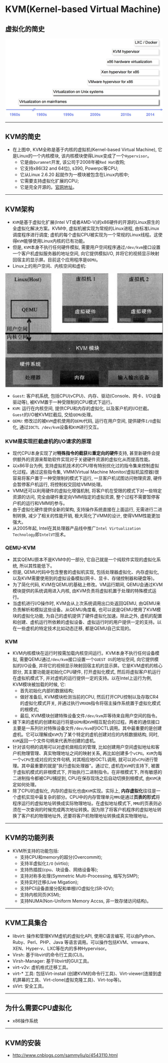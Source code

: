 # KVM(Kernel-based Virtual Machine)

## 虚拟化的简史

![virtual_history][1]

------

## KVM的简史
- 在上图中, KVM全称是基于内核的虚拟机(Kernel-based Virtual Machine), 它是Linux的一个内核模块, 该内核模块使得Linux变成了一个`Hypervisor`。
    - 它是由`Quramnet`开发, 该公司于2008年被`Red Hat`收购;
    - 它支持x86(32 and 64位), s390, Powerpc等CPU;
    - 它从Linux 2.6.20 起就作为一模块被包含在Linux内核中;
    - 它需要支持虚拟化扩展的CPU;
    - 它是完全开源的。[官网地址][2]。

------

## KVM架构
- `KVM`是基于虚拟化扩展(Intel VT或者AMD-V)的x86硬件的开源的Linux原生的全虚拟化解决方案。KVM中, 虚拟机被实现为常规的Linux进程, 由标准Linux调度程序进行调度; 虚机的每个虚拟CPU被实现为一个常规的Linux线程。这使得`KVM`能够使用Linux内核的已有功能。
- 但是, `KVM`本身不执行任何硬件模拟, 需要用户空间程序通过`/dev/kvm`接口设置一个客户机虚拟服务器的地址空间, 向它提供模拟I/O, 并将它的视频显示映射回宿主的显示屏。目前这个应用程序是`QEMU`。
- Linux上的用户空间、内核空间和虚机:

![user_cpu_virtual_space][3]

- `Guest`: 客户机系统, 包括CPU(vCPU)、内存、驱动(Console、网卡、I/O设备驱动等), 被KVM置于一种受限制的CPU模式下运行。
- `KVM`: 运行在内核空间, 提供CPU和内存的虚拟化, 以及客户机的I/O拦截。`Guest`的I/O被KVM拦截后, 交给`QEMU`处理。
- `QEMU`: 修改过的被`KVM`虚机使用的`QEMU`代码, 运行在用户空间, 提供硬件`I/O`虚拟化, 通过`IOCTL /dev/kvm`设备和`KVM`进行交互。

### KVM是实现拦截虚机的I/O请求的原理
- 现代CPU本身实现了对**特殊指令的截获**和**重定向的硬件**支持, 甚至新硬件会提供额外的资源来帮助软件实现对于关键硬件资源的虚拟化从而提高性能。
- 以x86平台为例, 支持虚拟机技术的CPU带有特别优化过的指令集来控制虚拟化过程。通过这些指令集, VMM(Virtual Machine Monitor/虚拟机监控器)很容易将客户置于一种受限制的模式下运行, 一旦客户机试图访问物理资源, 硬件会暂停客户机运行, 将控制权交回给VMM处理。
- VMM还可以利用硬件的虚拟化增强机制, 将客户机在受限的模式下对一些特定资源的访问, 完全由硬件重定向VMM指定的虚拟资源, 整个过程不需要暂停客户机的运行和VMM的参与。
- 由于虚拟化硬件提供全新的架构, 支持操作系统直接在上面运行, 无需进行二进制转换, 减少了相关的性能开销, 极大简化了VMM的设计, 使得VMM性能更加强大。
- 从2005年起, Intel在其处理器产品线中推广`Intel Virtualization Technology`即`IntelVT`技术。

### QEMU-KVM
- 其实QEMU原本不是KVM中的一部分, 它自己就是一个纯软件实现的虚拟化系统, 所以其性能低下。
- 但是, QEMU代码中包含整套的虚拟机实现, 包括处理器虚拟化、内存虚拟化, 以及KVM需要使用到的虚拟设备模拟(网卡、显卡、存储控制器和硬盘等)。 
- 为了简化代码, KVM在QEMU的基础上修改。VM运行期间, QEMU会通过KVM模块提供的系统调用进入内核, 由KVM负责将虚拟机置于处理的特殊模式运行。
- 当虚机进行I/O操作时, KVM会从上次系统调用出口处返回QEMU, 由QEMU来负责解析和模拟这些设备。从QEMU角度看, 也可以说是QEMU使用了KVM模块的虚拟化功能, 为自己的虚机提供了硬件虚拟化加速。除此之外, 虚机的配置和创建、虚机运行所依赖的虚拟设备、虚拟运行时的用户提供一定的支持。以在一些虚机的特定技术比如动态迁移, 都是QEMU自己实现的。

### KVM
- KVM内核模块在运行时按需加载内核空间运行。KVM本身不执行任何设备模拟, 需要QEMU通过`/dev/kvm`接口设置一个`GUEST OS`的地址空间, 向它提供模拟的I/O设备, 并将它的视频显示映射回宿主机的显示屏。它是KVM虚机的核心部分, 其主要功能是初始化CPU硬件, 打开虚拟化模式, 然后将虚拟客户机运行在虚拟机模式下, 并对虚机的运行提供一定的支持。以在Intel上运行为例, KVM模块被加载的时候, 它:
    - 首先初始化内部的数据结构;
    - 做好准备后, KVM模块检测当前的CPU, 然后打开CPU控制以及存取CR4的虚拟化模式开关, 并通过执行`VMXON`指令将宿主操作系统置于虚拟化模式的根模式;
    - 最后, KVM模块创建特殊设备文件`/dev/kvm`并等待来自用户空间的指令。
- 接下来的虚机的创建和运行将是`QEMU`和`KVM`相互配合的过程。两者的通信接口主要是一系列针对特殊设备文件`/dev/kvm`的IOCTL调用。其中最重要的是创建虚机。它可以理解成`KVM`为了某个特定的虚机创建对应的内核数据结构, 同时, `KVM`返回一个文件句柄来代表所创建的虚机。
- 针对该句柄的调用可以对虚机做相应的管理, 比如创建用户空间虚拟地址和客户机物理管理、真实物理地址之间的映射关系, 再比如创建多个`vCPU`。`KVM`为每一个`vCPU`生成对应的文件句柄, 对其相应地IOCTL调用, 就可以对`vCPU`进行管理。其中最重要的就是"执行虚拟处理器"。通过它, 虚机在`KVM`的支持下, 被置于虚拟机模式的非根模式下, 开始执行二进制指令。在非根模式下, 所有敏感的二进制指令都被CPU捕捉到, CPU在保存现场之后自动切换到根模式, 由`KVM`决定如何处理。
- 除了CPU的虚拟化, 内存的虚拟化也由`KVM`实现。实际上, **内存虚拟化**往往是一个虚机实现中最复杂的部分。CPU中的内存管理单元`MMU`是通过**页表的形式**将程序运行的虚拟地址转换成实际物理地址。在虚拟地址模式下, `MMU`的页表则必须在一次查询的时候完成两次地址转换。因为除了将客户机程序的虚拟地址转换了客户机的物理地址外, 还要将客户机物理地址转换成真实物理地址。

------

## KVM的功能列表
- KVM所支持的功能包括:
    - 支持CPU和memory的超分(Overcommit);
    - 支持半虚拟化`I/O` (virtio);
    - 支持热插拔(cpu、块设备、网络设备等);
    - 支持对称多处理(Symmetric Multi-Processing, 缩写为SMP);
    - 支持实时迁移(Live Migation);
    - 支持PCI设备直接分配和单根I/O虚拟化(SR-IOV);
    - 支持内核同页(KSM);
    - 支持NUMA(Non-Uniform Memory Accss, 非一致存储访问结构)。

------

## KVM工具集合
- libvirt: 操作和管理KVM虚机的虚拟化API, 使用C语言编写, 可以由Python、Ruby、Perl、PHP、Java
等语言调用。可以操作包括KVM、vmware、XEN、Hyper-v、LXC等在内的多种Hypervisor。
- Virsh: 基于libvirt的命令行工具(CLI)。
- Virsh-Manager: 基于libvirt的GUI工具。
- virt-v2v: 虚机格式迁移工具。
- virt-* 工具: 包括Virt-install (创建KVM的命令行工具)、Virt-viewer(连接到虚机屏幕的工具、Virt-clone(虚拟克隆工具)、Virt-top等)。 
- sVirt: 安全工具。

------

## 为什么需要CPU虚拟化
- x86操作系统

------


## KVM的安装
- http://www.cnblogs.com/sammyliu/p/4543110.html


  [1]: ./images/virtual_history.jpg "virtual_history.jpg"
  [2]: http://www.linux-kvm.org/page/Main_Page
  [3]: ./images/user_cpu_virtual_space.jpg "user_cpu_virtual_space.jpg"